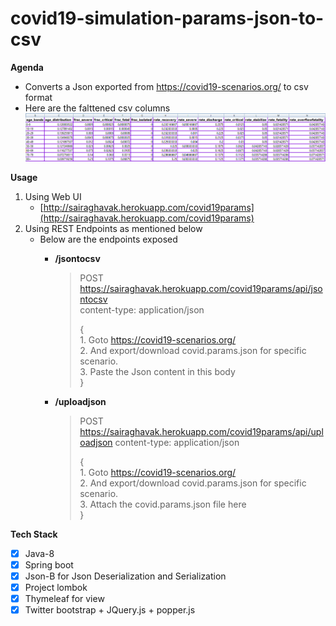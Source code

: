 # covid19-simulation-params-json-to-csv

**Agenda**
- Converts a Json exported from https://covid19-scenarios.org/ to csv format
- Here are the falttened csv columns
    ![](./expected-csv.PNG)

**Usage**
1. Using Web UI
    - [http://sairaghavak.herokuapp.com/covid19params](http://sairaghavak.herokuapp.com/covid19params)
2. Using REST Endpoints as mentioned below
    - Below are the endpoints exposed
       - **/jsontocsv**
          >  POST https://sairaghavak.herokuapp.com/covid19params/api/jsontocsv  
            >  content-type: application/json
            >           
            >  {  
                  1.  Goto https://covid19-scenarios.org/  
                  2. And export/download covid.params.json for specific scenario.  
                  3. Paste the Json content in this body  
              }
            
       - **/uploadjson**
          >  POST https://sairaghavak.herokuapp.com/covid19params/api/uploadjson
            >  content-type: application/json
            >
            >  {  
                  1.  Goto https://covid19-scenarios.org/   
                  2. And export/download covid.params.json for specific scenario.  
                  3. Attach the covid.params.json file here  
              }
           

**Tech Stack**
- [x] Java-8
- [x] Spring boot
- [x] Json-B for Json Deserialization and Serialization
- [x] Project lombok
- [x] Thymeleaf for view
- [x] Twitter bootstrap + JQuery.js + popper.js
